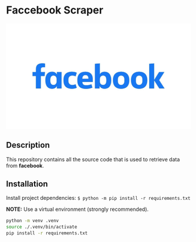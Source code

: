 # Faccebook Scraper

![Alt text](image/facebook.jpg?raw=true "insta")

## Description

This repository contains all the source code that is used to retrieve data from **facebook**.


## Installation

Install project dependencies: ```$ python -m pip install -r requirements.txt```


**NOTE:** Use a virtual environment (strongly recommended).

```bash
python -m venv .venv
source ./.venv/bin/activate
pip install -r requirements.txt
```